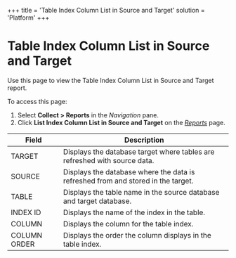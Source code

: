 +++
title = 'Table Index Column List in Source and Target'
solution = 'Platform'
+++

# Table Index Column List in Source and Target

<div class="use">

Use this page to view the Table Index Column List in Source and Target
report.

</div>

To access this page:

1.  Select <span style="font-weight: bold;">Collect \> Reports</span> in
    the <span style="font-style: italic;">Navigation</span> pane.
2.  Click <span style="font-weight: bold;"> List Index Column List in
    Source and Target</span> on the *[Reports](Reports)*
page.

| Field        | Description                                                                      |
| ------------ | -------------------------------------------------------------------------------- |
| TARGET       | Displays the database target where tables are refreshed with source data.        |
| SOURCE       | Displays the database where the data is refreshed from and stored in the target. |
| TABLE        | Displays the table name in the source database and target database.              |
| INDEX ID     | Displays the name of the index in the table.                                     |
| COLUMN       | Displays the column for the table index.                                         |
| COLUMN ORDER | Displays the order the column displays in the table index.                       |
